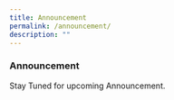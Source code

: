```yaml
---
title: Announcement
permalink: /announcement/
description: ""
---
```

### Announcement

Stay Tuned for upcoming Announcement.